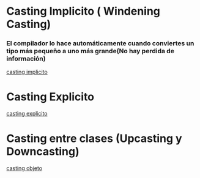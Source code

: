 # Casting Implicito ( Windening Casting)

### El compilador lo hace automáticamente cuando conviertes un tipo más pequeño a uno más grande(No hay perdida de información)

[casting implicito](CastingImplicito.java)

# Casting Explicito

[casting explicito](CastingExplicito.java)

# Casting entre clases (Upcasting y Downcasting)

[casting objeto](CastingObjetos.java)